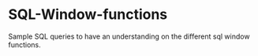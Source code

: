 # SQL-Window-functions
Sample SQL queries to have an understanding on the different sql window functions.

